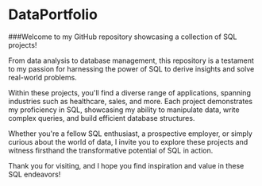 # DataPortfolio


###Welcome to my GitHub repository showcasing a collection of SQL projects! 

From data analysis to database management, this repository is a testament to my passion for harnessing the power of SQL to derive insights and solve real-world problems.

Within these projects, you'll find a diverse range of applications, spanning industries such as healthcare, sales, and more. Each project demonstrates my proficiency in SQL, showcasing my ability to manipulate data, write complex queries, and build efficient database structures.

Whether you're a fellow SQL enthusiast, a prospective employer, or simply curious about the world of data, I invite you to explore these projects and witness firsthand the transformative potential of SQL in action.

Thank you for visiting, and I hope you find inspiration and value in these SQL endeavors!
